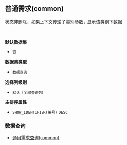 ## 普通需求(common) <!-- {docsify-ignore-all} -->

状态非删除，如果上下文传递了类别参数，显示该类别下数据

<br>
<p class="panel-title"><b>默认数据集</b></p>

* `否`

<p class="panel-title"><b>数据集类型</b></p>

* `数据查询`

<p class="panel-title"><b>选择列级别</b></p>

* `默认（全部查询列）`


<p class="panel-title"><b>主排序属性</b></p>

* `SHOW_IDENTIFIER(编号)` `DESC`



### 数据查询
  * [通用需求查询(common)](module/ProdMgmt/idea/query/common)
